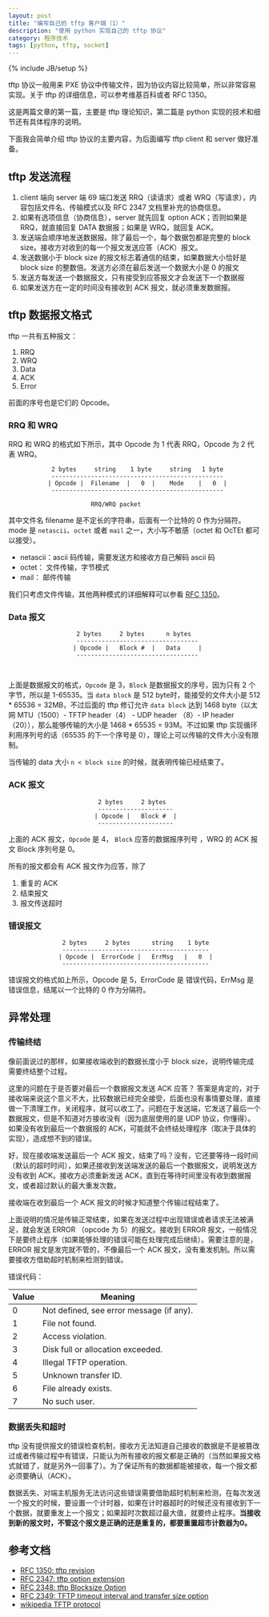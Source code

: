```yaml
---
layout: post
title: "编写自己的 tftp 客户端（1）"
description: "使用 python 实现自己的 tftp 协议"
category: 程序技术
tags: [python, tftp, socket]
---
```

{% include JB/setup %}


tftp 协议一般用来 PXE 协议中传输文件，因为协议内容比较简单，所以非常容易实现。关于 tftp 的详细信息，可以参考维基百科或者 RFC 1350。

这是两篇文章的第一篇，主要是 tftp 理论知识，第二篇是 python 实现的技术和细节还有具体程序的说明。

下面我会简单介绍 tftp 协议的主要内容，为后面编写 tftp client 和 server 做好准备。

## tftp 发送流程

1. client 端向 server 端 69 端口发送 RRQ（读请求）或者 WRQ（写请求），内容包括文件名、传输模式以及 RFC 2347 文档里补充的协商信息。
2. 如果有选项信息（协商信息），server 就先回复 option ACK；否则如果是 RRQ，就直接回复 DATA 数据报；如果是 WRQ，就回复 ACK。
3. 发送端会顺序地发送数据报。除了最后一个，每个数据包都是完整的 block size。接收方对收到的每一个报文发送应答（ACK）报文。
4. 发送数据小于 block size 的报文标志着通信的结束，如果数据大小恰好是 block size 的整数倍。发送方必须在最后发送一个数据大小是 0 的报文
5. 发送方每发送一个数据报文，只有接受到应答报文才会发送下一个数据报
6. 如果发送方在一定的时间没有接收到 ACK 报文，就必须重发数据报。


## tftp 数据报文格式

tftp 一共有五种报文：

1. RRQ
2. WRQ
3. Data
4. ACK
5. Error

前面的序号也是它们的 Opcode。

### RRQ 和 WRQ

RRQ 和 WRQ 的格式如下所示，其中 Opcode 为 1 代表 RRQ，Opcode 为 2 代表 WRQ。

```
            2 bytes     string    1 byte     string   1 byte
            ------------------------------------------------
           | Opcode |  Filename  |   0  |    Mode    |   0  |
            ------------------------------------------------

                       RRQ/WRQ packet

```

其中文件名 filename 是不定长的字符串，后面有一个比特的 0 作为分隔符。mode 是 `netascii`、`octet` 或者 `mail` 之一，大小写不敏感（octet 和 OcTEt 都可以接受）。

+ netascii：ascii 码传输，需要发送方和接收方自己解码 ascii 码
+ octet： 文件传输，字节模式
+ mail： 邮件传输

我们只考虑文件传输，其他两种模式的详细解释可以参看 [RFC 1350](https://tools.ietf.org/html/rfc1350)。

### Data 报文

```
                   2 bytes     2 bytes      n bytes
                   ----------------------------------
                  | Opcode |   Block #  |   Data     |
                   ----------------------------------

                        
```

上面是数据报文的格式，`Opcode` 是 3，`Block` 是数据报文的序号，因为只有 2 个字节，所以是 1-65535。当 `data block` 是 512 byte时，能接受的文件大小是 512 * 65536 = 32MB，不过后面的 tftp 修订允许 `data block` 达到 1468 byte（以太网 MTU（1500）- TFTP header（4） - UDP header （8）- IP header（20）），那么能够传输的大小是 1468 * 65535 = 93M。不过如果 tftp 实现循环利用序列号的话（65535 的下一个序号是 0），理论上可以传输的文件大小没有限制。

当传输的 data 大小 `n < block size` 的时候，就表明传输已经结束了。

### ACK 报文

```
                         2 bytes     2 bytes
                         ---------------------
                        | Opcode |   Block #  |
                         ---------------------
```
上面的 ACK 报文，`Opcode` 是 4， `Block` 应答的数据报序列号 ，WRQ 的 ACK 报文 Block 序列号是 0。

所有的报文都会有 ACK 报文作为应答，除了

1. 重复的 ACK
2. 结束报文
3. 报文传送超时


### 错误报文

```
               2 bytes     2 bytes      string    1 byte
               -----------------------------------------
              | Opcode |  ErrorCode |   ErrMsg   |   0  |
               -----------------------------------------
```

错误报文的格式如上所示，Opcode 是 5，ErrorCode 是 错误代码，ErrMsg 是错误信息，结尾以一个比特的 0 作为分隔符。

## 异常处理

### 传输终结
像前面说过的那样，如果接收端收到的数据长度小于 block size，说明传输完成需要终结整个过程。

这里的问题在于是否要对最后一个数据报文发送 ACK 应答？
答案是肯定的，对于接收端来说这个意义不大，比较数据已经完全接受，后面也没有事情要处理，直接做一下清理工作，关闭程序，就可以收工了。问题在于发送端，它发送了最后一个数据报文，但是不知道对方接收没有（因为底层使用的是 UDP 协议，你懂得）。如果没有收到最后一个数据报的 ACK，可能就不会终结处理程序（取决于具体的实现），造成想不到的错误。

好，现在接收端发送最后一个 ACK 报文，结束了吗？没有，它还要等待一段时间（默认的超时时间），如果还接收到发送端发送的最后一个数据报文，说明发送方没有收到 ACK。接收方必须重新发送 ACK，直到在等待时间里没有收到数据报文，或者超过默认的最大重发次数。
    
接收端在收到最后一个 ACK 报文的时候才知道整个传输过程结束了。


上面说明的情况是传输正常结束，如果在发送过程中出现错误或者请求无法被满足，就会发送 ERROR （opcode 为 5）的报文。接收到 ERROR 报文，一般情况下是要终止程序（如果能够处理的错误可能在处理完成后继续）。需要注意的是，ERROR 报文是发完就不管的，不像最后一个 ACK 报文，没有重发机制。所以需要接收方借助超时机制来检测到错误。

  
错误代码：

   Value   |   Meaning
--------   | ------------
   0       |  Not defined, see error message (if any).
   1       |  File not found.
   2       |  Access violation.
   3       |  Disk full or allocation exceeded.
   4       |  Illegal TFTP operation.
   5       |  Unknown transfer ID.
   6       |  File already exists.
   7       |  No such user.
   
### 数据丢失和超时
tftp 没有提供报文的错误检查机制，接收方无法知道自己接收的数据是不是被篡改过或者传输过程中有错误，只能认为所有接收的报文都是正确的（当然如果报文格式就错了，就是另外一回事了）。为了保证所有的数据都能被接收，每一个报文都必须要确认（ACK）。

数据丢失、对端主机服务无法访问这些错误需要借助超时机制来检测，在每次发送一个报文的时候，要设置一个计时器，如果在计时器超时的时候还没有接收到下一个数据，就要重发上一个报文；如果超时次数超过最大值，就要终止程序。**当接收到新的报文时，不管这个报文是正确的还是重复的，都要重置超市计数器为0。**


## 参考文档

+ [RFC 1350: tftp revision](https://tools.ietf.org/html/rfc1350)
+ [RFC 2347: tftp option extension](https://tools.ietf.org/html/rfc2347)
+ [RFC 2348: tftp Blocksize Option](http://www.faqs.org/rfcs/rfc2348.html)
+ [RFC 2349: TFTP timeout interval and transfer size option](http://www.faqs.org/rfcs/rfc2349.html)
+ [wikipedia TFTP protocol](https://en.wikipedia.org/wiki/Trivial_File_Transfer_Protocol)